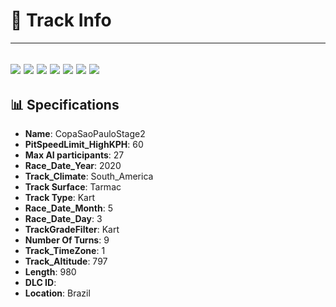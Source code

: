 # 🏁 Track Info

---
![](image_1.jpg)
![](image_2.jpg)
![](image_3.jpg)
![](image_4.jpg)
![](image_5.jpg)
![](image_6.jpg)
![](image_7.jpg)
---

## 📊 Specifications

- **Name**: CopaSaoPauloStage2
- **PitSpeedLimit_HighKPH**: 60
- **Max AI participants**: 27
- **Race_Date_Year**: 2020
- **Track_Climate**: South_America
- **Track Surface**: Tarmac
- **Track Type**: Kart
- **Race_Date_Month**: 5
- **Race_Date_Day**: 3
- **TrackGradeFilter**: Kart
- **Number Of Turns**: 9
- **Track_TimeZone**: 1
- **Track_Altitude**: 797
- **Length**: 980
- **DLC ID**: 
- **Location**: Brazil
